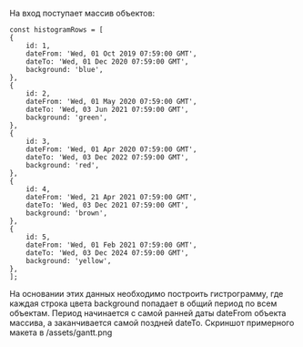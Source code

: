 На вход поступает массив объектов:

```
const histogramRows = [
{
    id: 1,
    dateFrom: 'Wed, 01 Oct 2019 07:59:00 GMT',
    dateTo: 'Wed, 01 Dec 2020 07:59:00 GMT',
    background: 'blue',
},
{
    id: 2,
    dateFrom: 'Wed, 01 May 2020 07:59:00 GMT',
    dateTo: 'Wed, 03 Jun 2021 07:59:00 GMT',
    background: 'green',
},
{
    id: 3,
    dateFrom: 'Wed, 01 Apr 2020 07:59:00 GMT',
    dateTo: 'Wed, 03 Dec 2022 07:59:00 GMT',
    background: 'red',
},
{
    id: 4,
    dateFrom: 'Wed, 21 Apr 2021 07:59:00 GMT',
    dateTo: 'Wed, 03 Dec 2021 07:59:00 GMT',
    background: 'brown',
},
{
    id: 5,
    dateFrom: 'Wed, 01 Feb 2021 07:59:00 GMT',
    dateTo: 'Wed, 03 Dec 2024 07:59:00 GMT',
    background: 'yellow',
},
];
```

На основании этих данных необходимо построить гистрограмму,
где каждая строка цвета background попадает в общий период по всем объектам.
Период начинается с самой ранней даты dateFrom объекта массива,
а заканчивается самой поздней dateTo.
Скриншот примерного макета в /assets/gantt.png
